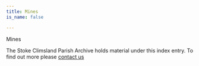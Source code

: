 ```yaml
---
title: Mines
is_name: false

---
```


Mines


The Stoke Climsland Parish Archive holds material under this index entry. To find out more please [contact us](/contact/)
